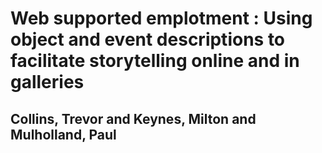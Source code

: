 # Web supported emplotment : Using object and event descriptions to facilitate storytelling online and in galleries
## Collins, Trevor and Keynes, Milton and Mulholland, Paul

